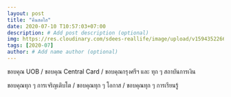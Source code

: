 ```yaml
---
layout: post
title: "คืนสดใส"
date: 2020-07-10 T10:57:03+07:00
description: # Add post description (optional)
img: https://res.cloudinary.com/sdees-reallife/image/upload/v1594352266/IMG_20200709_123921.jpg # Add image post (optional)
tags: [2020-07]
author: # Add name author (optional)
---
```

ขอบคุณ UOB / ขอบคุณ Central Card / ขอบคุณกรุงศรีฯ และ ทุก ๆ สถาบันการเงิน

<i class="fa fa-child" style="color:plum"></i>

ขอบคุณทุก ๆ การเจริญเติบโต / ขอบคุณทุก ๆ โอกาส / ขอบคุณทุก ๆ การเรียนรู้
